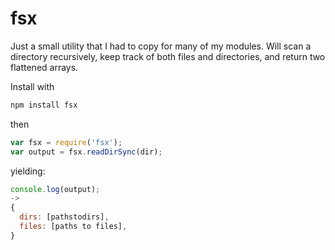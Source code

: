 # fsx

Just a small utility that I had to copy for many of my modules.
Will scan a directory recursively, keep track of both files and directories, and return two flattened arrays.

Install with

```bash
npm install fsx
```

then

```javascript
var fsx = require('fsx');
var output = fsx.readDirSync(dir);
```

yielding:

```javascript
console.log(output);
->
{
  dirs: [pathstodirs],
  files: [paths to files],
}
```

